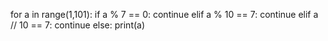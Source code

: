 for a in range(1,101):
    if a % 7 == 0:
        continue
    elif a % 10 == 7:
        continue
    elif a // 10 == 7:
        continue
    else:
        print(a)


